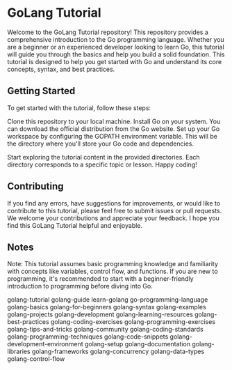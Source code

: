 # GoLang Tutorial
Welcome to the GoLang Tutorial repository! This repository provides a comprehensive introduction to the Go programming language. Whether you are a beginner or an experienced developer looking to learn Go, this tutorial will guide you through the basics and help you build a solid foundation. This tutorial is designed to help you get started with Go and understand its core concepts, syntax, and best practices.

## Getting Started
To get started with the tutorial, follow these steps:

Clone this repository to your local machine.
Install Go on your system. You can download the official distribution from the Go website.
Set up your Go workspace by configuring the GOPATH environment variable. This will be the directory where you'll store your Go code and dependencies.

Start exploring the tutorial content in the provided directories. Each directory corresponds to a specific topic or lesson. Happy coding!

## Contributing
If you find any errors, have suggestions for improvements, or would like to contribute to this tutorial, please feel free to submit issues or pull requests. We welcome your contributions and appreciate your feedback. I hope you find this GoLang Tutorial helpful and enjoyable. 

## Notes
Note: This tutorial assumes basic programming knowledge and familiarity with concepts like variables, control flow, and functions. If you are new to programming, it's recommended to start with a beginner-friendly introduction to programming before diving into Go.

golang-tutorial golang-guide learn-golang go-programming-language golang-basics golang-for-beginners golang-syntax golang-examples golang-projects golang-development golang-learning-resources golang-best-practices golang-coding-exercises golang-programming-exercises golang-tips-and-tricks golang-community golang-coding-standards golang-programming-techniques golang-code-snippets golang-development-environment golang-setup golang-documentation golang-libraries golang-frameworks golang-concurrency golang-data-types golang-control-flow
